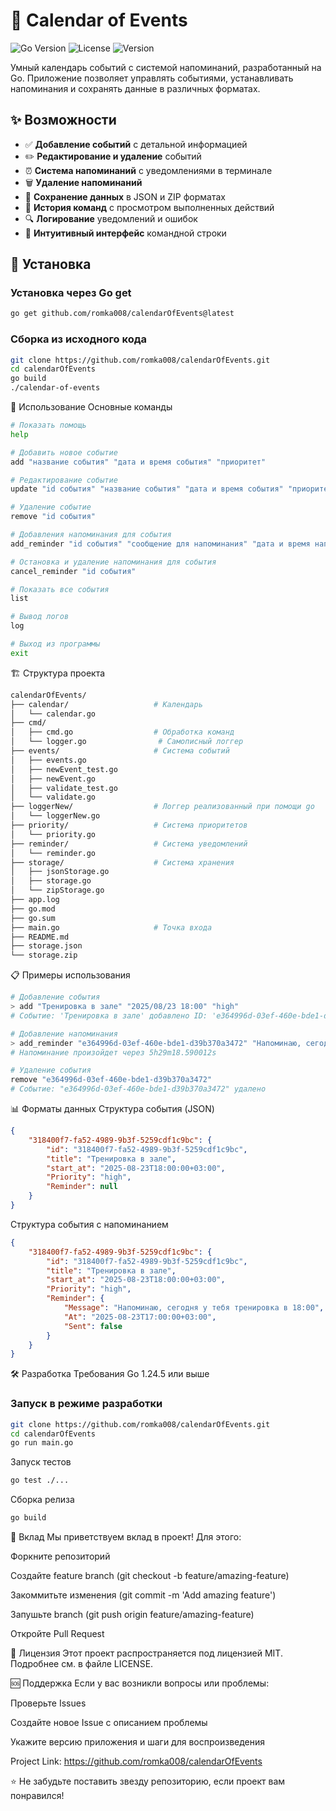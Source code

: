 # 📅 Calendar of Events

![Go Version](https://img.shields.io/badge/Go-1.24%2B-blue)
![License](https://img.shields.io/badge/License-MIT-green)
![Version](https://img.shields.io/badge/Version-0.1.1-orange)

Умный календарь событий с системой напоминаний, разработанный на Go. Приложение позволяет управлять событиями, устанавливать напоминания и сохранять данные в различных форматах.

## ✨ Возможности

-   ✅ **Добавление событий** с детальной информацией
-   ✏️ **Редактирование и удаление** событий
-   ⏰ **Система напоминаний** с уведомлениями в терминале
-   🗑️ **Удаление напоминаний**
-   💾 **Сохранение данных** в JSON и ZIP форматах
-   📜 **История команд** с просмотром выполненных действий
-   🔍 **Логирование** уведомлений и ошибок
-   🎯 **Интуитивный интерфейс** командной строки

## 🚀 Установка

### Установка через Go get

```bash
go get github.com/romka008/calendarOfEvents@latest
```

### Сборка из исходного кода

```bash
git clone https://github.com/romka008/calendarOfEvents.git
cd calendarOfEvents
go build
./calendar-of-events
```

📖 Использование
Основные команды

```bash
# Показать помощь
help

# Добавить новое событие
add "название события" "дата и время события" "приоритет"

# Редактирование событие
update "id события" "название события" "дата и время события" "приоритет"

# Удаление событие
remove "id события"

# Добавления напоминания для события
add_reminder "id события" "сообщение для напоминания" "дата и время напоминания"

# Остановка и удаление напоминания для события
cancel_reminder "id события"

# Показать все события
list

# Вывод логов
log

# Выход из программы
exit
```

🏗️ Структура проекта

```bash
calendarOfEvents/
├── calendar/                   # Календарь
│   └── calendar.go
├── cmd/
│   ├── cmd.go                  # Обработка команд
│   └── logger.go                # Самописный логгер
├── events/                     # Система событий
│   ├── events.go
│   ├── newEvent_test.go
│   ├── newEvent.go
│   ├── validate_test.go
│   └── validate.go
├── loggerNew/                  # Логгер реализованный при помощи go
│   └── loggerNew.go
├── priority/                   # Система приоритетов
│   └── priority.go
├── reminder/                   # Система уведомлений
│   └── reminder.go
├── storage/                    # Система хранения
│   ├── jsonStorage.go
│   ├── storage.go
│   └── zipStorage.go
├── app.log
├── go.mod
├── go.sum
├── main.go                     # Точка входа
├── README.md
├── storage.json
└── storage.zip
```

📋 Примеры использования

```bash
# Добавление события
> add "Тренировка в зале" "2025/08/23 18:00" "high"
# Событие: 'Тренировка в зале' добавлено ID: 'e364996d-03ef-460e-bde1-d39b370a3472'

# Добавление напоминания
> add_reminder "e364996d-03ef-460e-bde1-d39b370a3472" "Напоминаю, сегодня у тебя тренировка в 18:00" "2025/08/23 17:00"
# Напоминание произойдет через 5h29m18.590012s

# Удаление события
remove "e364996d-03ef-460e-bde1-d39b370a3472"
# Событие: "e364996d-03ef-460e-bde1-d39b370a3472" удалено
```

📊 Форматы данных
Структура события (JSON)

```json
{
    "318400f7-fa52-4989-9b3f-5259cdf1c9bc": {
        "id": "318400f7-fa52-4989-9b3f-5259cdf1c9bc",
        "title": "Тренировка в зале",
        "start_at": "2025-08-23T18:00:00+03:00",
        "Priority": "high",
        "Reminder": null
    }
}
```

Структура события с напоминанием

```json
{
    "318400f7-fa52-4989-9b3f-5259cdf1c9bc": {
        "id": "318400f7-fa52-4989-9b3f-5259cdf1c9bc",
        "title": "Тренировка в зале",
        "start_at": "2025-08-23T18:00:00+03:00",
        "Priority": "high",
        "Reminder": {
            "Message": "Напоминаю, сегодня у тебя тренировка в 18:00",
            "At": "2025-08-23T17:00:00+03:00",
            "Sent": false
        }
    }
}
```

🛠️ Разработка
Требования
Go 1.24.5 или выше

### Запуск в режиме разработки

```bash
git clone https://github.com/romka008/calendarOfEvents.git
cd calendarOfEvents
go run main.go
```

Запуск тестов

```bash
go test ./...
```

Сборка релиза

```bash
go build
```

🤝 Вклад
Мы приветствуем вклад в проект! Для этого:

Форкните репозиторий

Создайте feature branch (git checkout -b feature/amazing-feature)

Закоммитьте изменения (git commit -m 'Add amazing feature')

Запушьте branch (git push origin feature/amazing-feature)

Откройте Pull Request

📄 Лицензия
Этот проект распространяется под лицензией MIT. Подробнее см. в файле LICENSE.

🆘 Поддержка
Если у вас возникли вопросы или проблемы:

Проверьте Issues

Создайте новое Issue с описанием проблемы

Укажите версию приложения и шаги для воспроизведения

Project Link: https://github.com/romka008/calendarOfEvents

⭐ Не забудьте поставить звезду репозиторию, если проект вам понравился!
